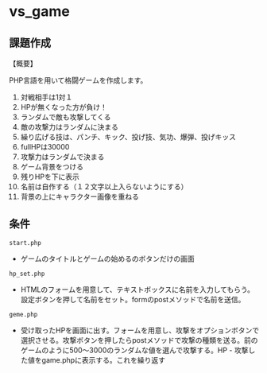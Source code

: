 # vs_game

## 課題作成　　

【概要】　　

PHP言語を用いて格闘ゲームを作成します。　　

1. 対戦相手は1対１
1. HPが無くなった方が負け！
1. ランダムで敵も攻撃してくる
1. 敵の攻撃力はランダムに決まる
1. 繰り広げる技は、パンチ、キック、投げ技、気功、爆弾、投げキッス
1. fullHPは30000
1. 攻撃力はランダムで決まる
1. ゲーム背景をつける
1. 残りHPを下に表示
1. 名前は自作する（１２文字以上入らないようにする）
1. 背景の上にキャラクター画像を重ねる

## 条件

`start.php`  

- ゲームのタイトルとゲームの始めるのボタンだけの画面

`hp_set.php`  

- HTMLのフォームを用意して、テキストボックスに名前を入力してもらう。設定ボタンを押して名前をセット。formのpostメソッドで名前を送信。

`geme.php`  

- 受け取ったHPを画面に出す。フォームを用意し、攻撃をオプションボタンで選択させる。攻撃ボタンを押したらpostメソッドで攻撃の種類を送る。前のゲームのように500〜3000のランダムな値を選んで攻撃する。HP - 攻撃した値をgame.phpに表示する。これを繰り返す


